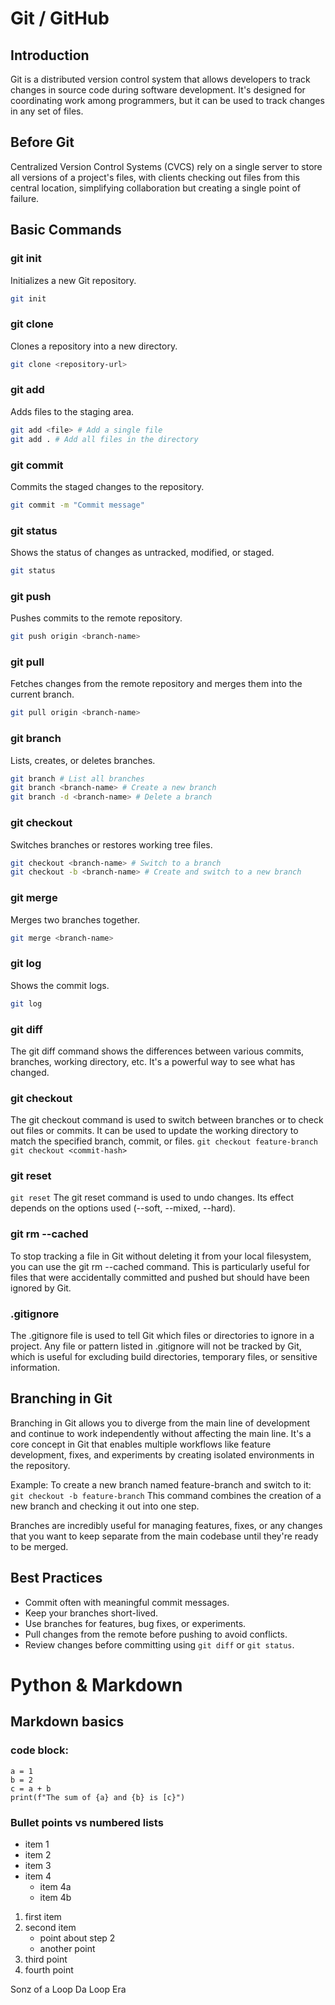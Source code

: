 # Git / GitHub

## Introduction
Git is a distributed version control system that allows developers to track changes in source code during software development. It's designed for coordinating work among programmers, but it can be used to track changes in any set of files.

## Before Git
Centralized Version Control Systems (CVCS) rely on a single server to store all versions of a project's files, with clients checking out files from this central location, simplifying collaboration but creating a single point of failure.

## Basic Commands

### git init
Initializes a new Git repository.

```bash
git init
```

### git clone
Clones a repository into a new directory.

```bash
git clone <repository-url>
```

### git add
Adds files to the staging area.

```bash
git add <file> # Add a single file
git add . # Add all files in the directory
```

### git commit
Commits the staged changes to the repository.

```bash
git commit -m "Commit message"
```

### git status
Shows the status of changes as untracked, modified, or staged.

```bash
git status
```

### git push
Pushes commits to the remote repository.

```bash
git push origin <branch-name>
```

### git pull
Fetches changes from the remote repository and merges them into the current branch.

```bash
git pull origin <branch-name>
```

### git branch
Lists, creates, or deletes branches.

```bash
git branch # List all branches
git branch <branch-name> # Create a new branch
git branch -d <branch-name> # Delete a branch
```

### git checkout
Switches branches or restores working tree files.

```bash
git checkout <branch-name> # Switch to a branch
git checkout -b <branch-name> # Create and switch to a new branch
```

### git merge
Merges two branches together.

```bash
git merge <branch-name>
```

### git log
Shows the commit logs.

```bash
git log
```

 ### git diff
 
The git diff command shows the differences between various commits, branches, working directory, etc. It's a powerful way to see what has changed.

### git checkout
The git checkout command is used to switch between branches or to check out files or commits. It can be used to update the working directory to match the specified branch, commit, or files.
```git checkout feature-branch```
```git checkout <commit-hash>```

### git reset
`git reset`
The git reset command is used to undo changes. Its effect depends on the options used (--soft, --mixed, --hard).


### git rm --cached <file>
To stop tracking a file in Git without deleting it from your local filesystem, you can use the git rm --cached command. This is particularly useful for files that were accidentally committed and pushed but should have been ignored by Git.

### .gitignore
The .gitignore file is used to tell Git which files or directories to ignore in a project. Any file or pattern listed in .gitignore will not be tracked by Git, which is useful for excluding build directories, temporary files, or sensitive information.

## Branching in Git
Branching in Git allows you to diverge from the main line of development and continue to work independently without affecting the main line. It's a core concept in Git that enables multiple workflows like feature development, fixes, and experiments by creating isolated environments in the repository.

Example:
To create a new branch named feature-branch and switch to it:
`git checkout -b feature-branch`
This command combines the creation of a new branch and checking it out into one step.

Branches are incredibly useful for managing features, fixes, or any changes that you want to keep separate from the main codebase until they're ready to be merged.

## Best Practices
- Commit often with meaningful commit messages.
- Keep your branches short-lived.
- Use branches for features, bug fixes, or experiments.
- Pull changes from the remote before pushing to avoid conflicts.
- Review changes before committing using `git diff` or `git status`.


# Python & Markdown

## Markdown basics

### code block:
```
a = 1
b = 2
c = a + b
print(f"The sum of {a} and {b} is [c}")
```

### Bullet points vs numbered lists
* item 1
* item 2
* item 3
* item 4
  * item 4a
  * item 4b

1. first item
2. second item
   * point about step 2
   * another point
3. third point
4. fourth point

Sonz of a Loop Da Loop Era


